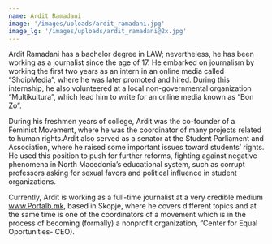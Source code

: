 ```yaml
---
name: Ardit Ramadani
image: '/images/uploads/ardit_ramadani.jpg'
image_lg: '/images/uploads/ardit_ramadani@2x.jpg'
---
```


Ardit Ramadani has a bachelor degree in LAW; nevertheless, he has been working as a journalist since the age of 17. He embarked on journalism by working the first two years as an intern in an online media called “ShqipMedia”, where he was later promoted and hired. During this internship, he also volunteered at a local non-governmental organization “Multikultura”, which lead him to write for an online media known as “Bon Zo”.

During his freshmen years of college, Ardit was the co-founder of a Feminist Movement, where he was the coordinator of many projects related to human rights.Ardit also served as a senator at the Student Parliament and Association, where he raised some important issues toward students’ rights. He used this position to push for further reforms, fighting against negative phenomena in North Macedonia’s educational system, such as corrupt professors asking for sexual favors and political influence in student organizations.

Currently, Ardit is working as a full-time journalist at a very credible medium www.Portalb.mk, based in Skopje, where he covers different topics and at the same time is one of the coordinators of a movement which is in the process of becoming (formally) a nonprofit organization, “Center for Equal Oportunities- CEO).